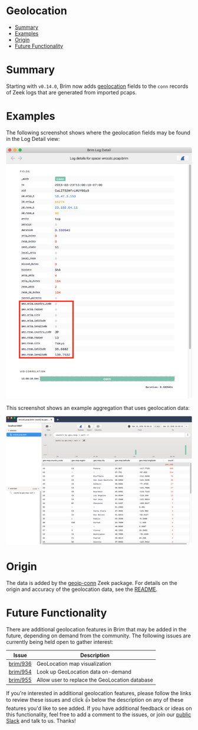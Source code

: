 # Geolocation

- [Summary](#summary)
- [Examples](#examples)
- [Origin](#origin)
- [Future Functionality](#future-functionality)

# Summary

Starting with `v0.14.0`, Brim now adds [geolocation](https://en.wikipedia.org/wiki/Geolocation) fields to the `conn` records
of Zeek logs that are generated from imported pcaps.

# Examples

The following screenshot shows where the geolocation fields may be found in the Log Detail view:

![Geolocation in Log Detail](media/Geolocation-Log-Detail.png)

This screenshot shows an example aggregation that uses geolocation data:

![Geolocation Aggregation](media/Geolocation-Aggregation.png)

# Origin

The data is added by the [geoip-conn](https://github.com/brimsec/geoip-conn) Zeek package. For details on the origin and accuracy
of the geolocation data, see the [README](https://github.com/brimsec/geoip-conn/blob/master/README.md).

# Future Functionality

There are additional geolocation features in Brim that may be added in the future, depending on demand from the community.
The following issues are currently being held open to gather interest:

| **Issue**                                              |**Description**                                 |
|--------------------------------------------------------|------------------------------------------------|
| [brim/936](https://github.com/brimsec/brim/issues/936) | GeoLocation map visualization                  |
| [brim/954](https://github.com/brimsec/brim/issues/954) | Look up GeoLocation data on-demand             |
| [brim/955](https://github.com/brimsec/brim/issues/955) | Allow user to replace the GeoLocation database |

If you're interested in additional geolocation features, please follow the links to review these issues and click :+1: below the
description on any of these features you'd like to see added. If you have additional feedback or ideas on this functionality,
feel free to add a comment to the issues, or join our
[public Slack](https://join.slack.com/t/brimsec/shared_invite/zt-cy34xoxg-hZiTKUT~1KdGjlaBIuUUdg) and talk to us. Thanks!
